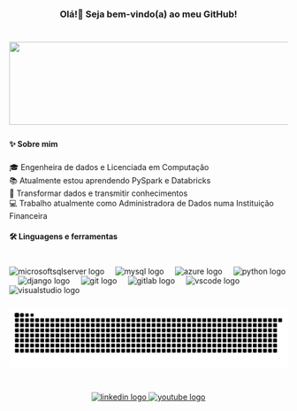 <h3 align="center">Olá!👋 Seja bem-vindo(a) ao meu GitHub!</h3>

###

<br clear="both">

<div align="center" >
  <img width="800" height="150" src="https://drive.google.com/uc?export=view&id=1OkTvekNBL3ri5ScX4x1FV6JZtWYQ9yHD"  />
</div> 

###

<!--
<div align="center">
  <img src="https://github-readme-stats.vercel.app/api?username=anacbmartins&hide_title=false&hide_rank=false&show_icons=true&include_all_commits=true&count_private=true&disable_animations=false&theme=vision-friendly-dark&locale=pt-br&hide_border=false&order=1" height="150" alt="stats graph"  />
  <img src="https://github-readme-stats.vercel.app/api/top-langs?username=anacbmartins&locale=pt-br&hide_title=false&layout=compact&card_width=320&langs_count=5&theme=vision-friendly-dark&hide_border=false&order=2" height="150" alt="languages graph"  />
</div> 
-->
###


<h4 align="left">✨ Sobre mim</h4>

###

<p align="left">🎓 Engenheira de dados e Licenciada em Computação<br>📚 Atualmente estou aprendendo PySpark e Databricks<br>🎯 Transformar dados e transmitir conhecimentos <br>💻 Trabalho atualmente como Administradora de Dados numa Instituição Financeira

</p>


<h4 align="left">🛠 Linguagens e ferramentas</h4>

###

<br clear="both">

<div align="left">
  <img src="https://cdn.jsdelivr.net/gh/devicons/devicon/icons/microsoftsqlserver/microsoftsqlserver-plain.svg" height="40" alt="microsoftsqlserver logo"  />
  <img width="12" />
  <img src="https://cdn.jsdelivr.net/gh/devicons/devicon/icons/mysql/mysql-original.svg" height="40" alt="mysql logo"  />
  <img width="12" />
  <img src="https://cdn.jsdelivr.net/gh/devicons/devicon/icons/azure/azure-original.svg" height="40" alt="azure logo"  />
  <img width="12" />
  <img src="https://cdn.jsdelivr.net/gh/devicons/devicon/icons/python/python-original.svg" height="40" alt="python logo"  />
  <img width="12" />
  <img src="https://cdn.simpleicons.org/django/092E20" height="40" alt="django logo"  />
  <img width="12" />
  <img src="https://cdn.jsdelivr.net/gh/devicons/devicon/icons/git/git-original.svg" height="40" alt="git logo"  />
  <img width="12" />
  <img src="https://cdn.jsdelivr.net/gh/devicons/devicon/icons/gitlab/gitlab-original.svg" height="40" alt="gitlab logo"  />
  <img width="12" />
  <img src="https://cdn.jsdelivr.net/gh/devicons/devicon/icons/vscode/vscode-original.svg" height="40" alt="vscode logo"  />
  <img width="12" />
  <img src="https://cdn.jsdelivr.net/gh/devicons/devicon/icons/visualstudio/visualstudio-plain.svg" height="40" alt="visualstudio logo"  />
</div>

###

<img src="https://raw.githubusercontent.com/anacbmartins/anacbmartins/output/snake.svg" alt="Snake animation" />

###

<br clear="both">

<div align="center">
  <a href="https://www.linkedin.com/in/carolmarttins" target="_blank">
    <img src="https://img.shields.io/static/v1?message=LinkedIn&logo=linkedin&label=&color=0077B5&logoColor=white&labelColor=&style=for-the-badge" height="25" alt="linkedin logo"  />
  </a>
  <a href="https://youtube.com/@anacarolina-py1jd?si=MvnEAMWY5dC70-x4" target="_blank">
    <img src="https://img.shields.io/static/v1?message=Youtube&logo=youtube&label=&color=FF0000&logoColor=white&labelColor=&style=for-the-badge" height="25" alt="youtube logo"  />
  </a>
</div>

###
